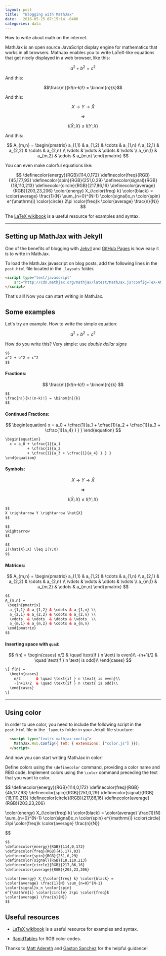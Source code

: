 ```yaml
---
layout: post
title:  "Blogging with MathJax"
date:   2016-05-25 07:15:14 -0400
categories: data
---
```


How to write about math on the internet.

MathJax is an open source JavaScript display engine for mathematics that works in all browsers. MathJax enables you to write LaTeX-like equations that get nicely displayed in a web browser, like this: 

$$a^2 + b^2 = c^2$$

And this:

$$\frac{n!}{k!(n-k)!} = \binom{n}{k}$$

And this:

$$
X \rightarrow Y \rightarrow \hat{X}
$$

$$
\Rightarrow
$$

$$
I(\hat{X};X) \leq I(Y;X)
$$

And this:

$$
A_{m,n} = 
 \begin{pmatrix}
  a_{1,1} & a_{1,2} & \cdots & a_{1,n} \\
  a_{2,1} & a_{2,2} & \cdots & a_{2,n} \\
  \vdots  & \vdots  & \ddots & \vdots  \\
  a_{m,1} & a_{m,2} & \cdots & a_{m,n} 
 \end{pmatrix}
$$

You can even make colorful equations like:

$$
\definecolor{energy}{RGB}{114,0,172}
\definecolor{freq}{RGB}{45,177,93}
\definecolor{spin}{RGB}{251,0,29}
\definecolor{signal}{RGB}{18,110,213}
\definecolor{circle}{RGB}{217,86,16}
\definecolor{average}{RGB}{203,23,206}
\color{energy} X_{\color{freq} k} \color{black} =
\color{average} \frac{1}{N} \sum_{n=0}^{N-1}
\color{signal}x_n \color{spin}
e^{\mathrm{i} \color{circle} 2\pi \color{freq}k
\color{average} \frac{n}{N}}
$$

The [LaTeX wikibook](https://en.wikibooks.org/wiki/LaTeX/Mathematics) is a useful resource for examples and syntax.

----------------

## Setting up MathJax with Jekyll

One of the benefits of blogging with [Jekyll](https://jekyllrb.com/) and [GitHub Pages](https://pages.github.com/) is how easy it is to write in MathJax.

To load the MathJax javascript on blog posts, add the following lines in the `post.html` file located in the `_layouts` folder.

```html
<script type="text/javascript"
    src="http://cdn.mathjax.org/mathjax/latest/MathJax.js?config=TeX-AMS-MML_HTMLorMML">
</script>
```

That's all! Now you can start writing in MathJax.

## Some examples

Let's try an example. How to write the simple equation:

$$a^2 + b^2 = c^2$$

How do you write this? Very simple: use *double dollar signs*

```html
$$
a^2 + b^2 = c^2
$$
```

#### Fractions:

$$
\frac{n!}{k!(n-k)!} = \binom{n}{k}
$$

```html
$$
\frac{n!}{k!(n-k)!} = \binom{n}{k}
$$
```

#### Continued Fractions:

$$
\begin{equation}
  x = a_0 + \cfrac{1}{a_1 
          + \cfrac{1}{a_2 
          + \cfrac{1}{a_3 + \cfrac{1}{a_4} } } }
\end{equation}
$$

```html
\begin{equation}
  x = a_0 + \cfrac{1}{a_1 
          + \cfrac{1}{a_2 
          + \cfrac{1}{a_3 + \cfrac{1}{a_4} } } }
\end{equation}
```

#### Symbols:

$$
X \rightarrow Y \rightarrow \hat{X}
$$

$$
\Rightarrow
$$

$$
I(\hat{X};X) \leq I(Y;X)
$$

```html
$$
X \rightarrow Y \rightarrow \hat{X}
$$

$$
\Rightarrow
$$

$$
I(\hat{X};X) \leq I(Y;X)
$$
```

#### Matrices:

$$
A_{m,n} = 
 \begin{pmatrix}
  a_{1,1} & a_{1,2} & \cdots & a_{1,n} \\
  a_{2,1} & a_{2,2} & \cdots & a_{2,n} \\
  \vdots  & \vdots  & \ddots & \vdots  \\
  a_{m,1} & a_{m,2} & \cdots & a_{m,n} 
 \end{pmatrix}
$$

```html
$$
A_{m,n} = 
 \begin{pmatrix}
  a_{1,1} & a_{1,2} & \cdots & a_{1,n} \\
  a_{2,1} & a_{2,2} & \cdots & a_{2,n} \\
  \vdots  & \vdots  & \ddots & \vdots  \\
  a_{m,1} & a_{m,2} & \cdots & a_{m,n} 
 \end{pmatrix}
$$
```

#### Inserting space with `quad`:

$$
f(n) =
  \begin{cases}
    n/2       & \quad \text{if } n \text{ is even}\\
    -(n+1)/2  & \quad \text{if } n \text{ is odd}\\
  \end{cases}
$$

```html
\[ f(n) =
  \begin{cases}
    n/2       & \quad \text{if } n \text{ is even}\\
    -(n+1)/2  & \quad \text{if } n \text{ is odd}\\
  \end{cases}
\]
```

------------------


## Using color

In order to use color, you need to include the following script in the `post.html` file in the `_layouts` folder in your Jekyll file structure:

```html
  <script type="text/x-mathjax-config">
    MathJax.Hub.Config({ TeX: { extensions: ["color.js"] }});
  </script>
```

And now you can start writing MathJax in color! 

Define colors using the `\definecolor` command, providing a color name and RBG code. Implement colors using the `\color` command preceding the text that you want to color.

$$
\definecolor{energy}{RGB}{114,0,172}
\definecolor{freq}{RGB}{45,177,93}
\definecolor{spin}{RGB}{251,0,29}
\definecolor{signal}{RGB}{18,110,213}
\definecolor{circle}{RGB}{217,86,16}
\definecolor{average}{RGB}{203,23,206}

\color{energy} X_{\color{freq} k} \color{black} =
\color{average} \frac{1}{N} \sum_{n=0}^{N-1}
\color{signal}x_n \color{spin}
e^{\mathrm{i} \color{circle} 2\pi \color{freq}k
\color{average} \frac{n}{N}}

$$

```html
$$
\definecolor{energy}{RGB}{114,0,172}
\definecolor{freq}{RGB}{45,177,93}
\definecolor{spin}{RGB}{251,0,29}
\definecolor{signal}{RGB}{18,110,213}
\definecolor{circle}{RGB}{217,86,16}
\definecolor{average}{RGB}{203,23,206}

\color{energy} X_{\color{freq} k} \color{black} =
\color{average} \frac{1}{N} \sum_{n=0}^{N-1}
\color{signal}x_n \color{spin}
e^{\mathrm{i} \color{circle} 2\pi \color{freq}k
\color{average} \frac{n}{N}}
$$
```

## Useful resources

* [LaTeX wikibook](https://en.wikibooks.org/wiki/LaTeX/Mathematics) is a useful resource for examples and syntax.

* [RapidTables](http://www.rapidtables.com/web/color/blue-color.htm) for RGB color codes.

Thanks to [Matt Adereth](http://adereth.github.io/blog/2013/11/29/colorful-equations/) and [Gaston Sanchez](http://gastonsanchez.com/opinion/2014/02/16/Mathjax-with-jekyll/) for the helpful guidance!

